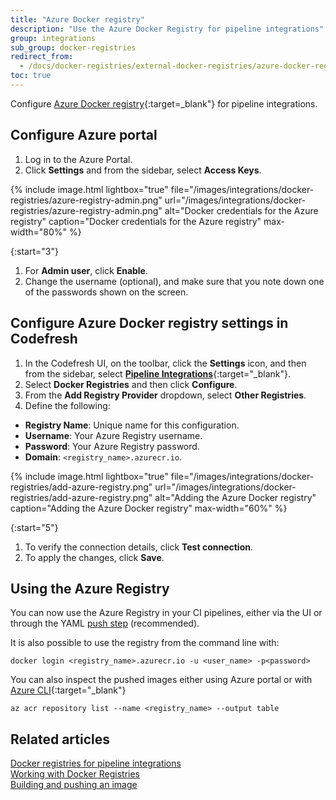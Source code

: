 ```yaml
---
title: "Azure Docker registry"
description: "Use the Azure Docker Registry for pipeline integrations"
group: integrations
sub_group: docker-registries
redirect_from:
  - /docs/docker-registries/external-docker-registries/azure-docker-registry/
toc: true
---
```

Configure [Azure Docker registry](https://docs.microsoft.com/en-us/azure/container-registry/){:target=\_blank"} for pipeline integrations.

## Configure Azure portal

1. Log in to the Azure Portal.
1. Click **Settings** and from the sidebar, select **Access Keys**.

 {% include 
image.html 
lightbox="true" 
file="/images/integrations/docker-registries/azure-registry-admin.png" 
url="/images/integrations/docker-registries/azure-registry-admin.png" 
alt="Docker credentials for the Azure registry" 
caption="Docker credentials for the Azure registry" 
max-width="80%" 
%}

{:start="3"}
1. For **Admin user**, click **Enable**. 
1. Change the username (optional), and make sure that you note down one of the passwords shown on the screen.

## Configure Azure Docker registry settings in Codefresh

1. In the Codefresh UI, on the toolbar, click the **Settings** icon, and then from the sidebar, select [**Pipeline Integrations**](https://g.codefresh.io/account-admin/account-conf/integration){:target="\_blank"}. 
1. Select **Docker Registries** and then click **Configure**.
1. From the **Add Registry Provider** dropdown, select **Other Registries**.
1. Define the following: 
  * **Registry Name**: Unique name for this configuration.
  * **Username**: Your Azure Registry username.
  * **Password**: Your Azure Registry password.
  * **Domain**: `<registry_name>.azurecr.io`.

{% include image.html 
	lightbox="true" 
file="/images/integrations/docker-registries/add-azure-registry.png" 
url="/images/integrations/docker-registries/add-azure-registry.png" 
alt="Adding the Azure Docker registry" 
caption="Adding the Azure Docker registry" 
max-width="60%" %}

{:start="5"}
1. To verify the connection details, click **Test connection**.
1. To apply the changes, click **Save**.

## Using the Azure Registry

You can now use the Azure Registry in your CI pipelines, either via the UI  or through the YAML [push step]({{site.baseurl}}/docs/pipelines/steps/push/) (recommended).

It is also possible to use the registry from the command line with:

```
docker login <registry_name>.azurecr.io -u <user_name> -p<password>
```

You can also inspect the pushed images either using Azure portal or with [Azure CLI](https://docs.microsoft.com/en-us/cli/azure/?view=azure-cli-latest){:target="\_blank"}

```
az acr repository list --name <registry_name> --output table
```


## Related articles
[Docker registries for pipeline integrations]({{site.baseurl}}/docs/integrations/docker-registries/)  
[Working with Docker Registries]({{site.baseurl}}/docs/ci-cd-guides/working-with-docker-registries/)   
[Building and pushing an image]({{site.baseurl}}/docs/example-catalog/ci-examples/build-and-push-an-image/)  